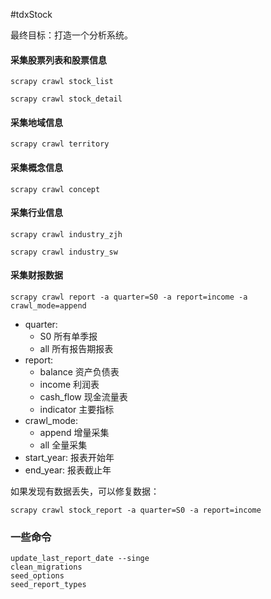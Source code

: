 #tdxStock

最终目标：打造一个分析系统。

#### 采集股票列表和股票信息

```
scrapy crawl stock_list

scrapy crawl stock_detail
```

#### 采集地域信息

```
scrapy crawl territory
```

#### 采集概念信息

```
scrapy crawl concept
```

#### 采集行业信息

```
scrapy crawl industry_zjh

scrapy crawl industry_sw
```

#### 采集财报数据

```
scrapy crawl report -a quarter=S0 -a report=income -a crawl_mode=append
```

+ quarter:
    + S0 所有单季报
    + all 所有报告期报表
+ report:
    + balance 资产负债表
    + income 利润表
    + cash_flow 现金流量表
    + indicator 主要指标
+ crawl_mode:
    + append 增量采集
    + all 全量采集
+ start_year: 报表开始年
+ end_year: 报表截止年

如果发现有数据丢失，可以修复数据：

```
scrapy crawl stock_report -a quarter=S0 -a report=income
```


### 一些命令

```
update_last_report_date --singe
clean_migrations
seed_options
seed_report_types
```
